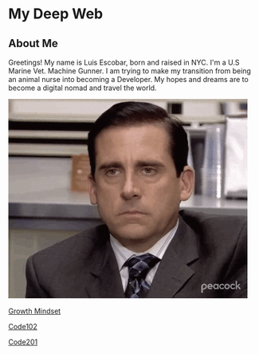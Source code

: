 # My Deep Web




## About Me
Greetings! My name is Luis Escobar, born and raised in NYC. I'm a U.S Marine Vet. Machine Gunner. I am trying to make my transition from being an animal nurse into becoming a Developer. My hopes and dreams are to become a digital nomad and travel the world. 

![Alt text](image-1.png)


[Growth Mindset](<Growth Mindset.md>)

[Code102](code102notes/Tableofcontents.md)

[Code201](code201notes/tableofcontent.md)


